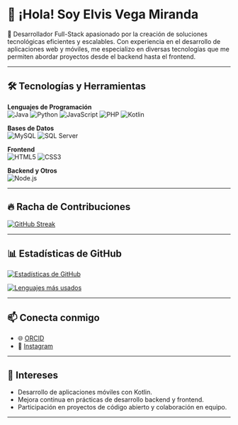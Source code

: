 # 👋 ¡Hola! Soy Elvis Vega Miranda

🎯 Desarrollador Full-Stack apasionado por la creación de soluciones tecnológicas eficientes y escalables. Con experiencia en el desarrollo de aplicaciones web y móviles, me especializo en diversas tecnologías que me permiten abordar proyectos desde el backend hasta el frontend.

---

## 🛠️ Tecnologías y Herramientas

**Lenguajes de Programación**  
![Java](https://img.shields.io/badge/Java-ED8B00?style=for-the-badge&logo=java&logoColor=white)
![Python](https://img.shields.io/badge/Python-3776AB?style=for-the-badge&logo=python&logoColor=white)
![JavaScript](https://img.shields.io/badge/JavaScript-F7DF1E?style=for-the-badge&logo=javascript&logoColor=black)
![PHP](https://img.shields.io/badge/PHP-777BB4?style=for-the-badge&logo=php&logoColor=white)
![Kotlin](https://img.shields.io/badge/Kotlin-0095D5?style=for-the-badge&logo=kotlin&logoColor=white)

**Bases de Datos**  
![MySQL](https://img.shields.io/badge/MySQL-4479A1?style=for-the-badge&logo=mysql&logoColor=white)
![SQL Server](https://img.shields.io/badge/SQL_Server-CC2927?style=for-the-badge&logo=microsoft-sql-server&logoColor=white)

**Frontend**  
![HTML5](https://img.shields.io/badge/HTML5-E34F26?style=for-the-badge&logo=html5&logoColor=white)
![CSS3](https://img.shields.io/badge/CSS3-1572B6?style=for-the-badge&logo=css3&logoColor=white)

**Backend y Otros**  
![Node.js](https://img.shields.io/badge/Node.js-339933?style=for-the-badge&logo=nodedotjs&logoColor=white)

---

## 🔥 Racha de Contribuciones

[![GitHub Streak](https://github-readme-streak-stats.herokuapp.com?user=elvis-v12&theme=dark&hide_border=true)](https://git.io/streak-stats)

---

## 📊 Estadísticas de GitHub

[![Estadísticas de GitHub](https://github-readme-stats.vercel.app/api?username=elvis-v12&show_icons=true&theme=radical)](https://github.com/elvis-v12)

[![Lenguajes más usados](https://github-readme-stats.vercel.app/api/top-langs/?username=elvis-v12&layout=compact&theme=radical)](https://github.com/elvis-v12)

---
## 📫 Conecta conmigo

- 🌐 [ORCID](https://orcid.org/0000-0001-5647-8191)
- 📸 [Instagram](https://www.instagram.com/elvis_2481)

---

## 🧠 Intereses

- Desarrollo de aplicaciones móviles con Kotlin.
- Mejora continua en prácticas de desarrollo backend y frontend.
- Participación en proyectos de código abierto y colaboración en equipo.

---
